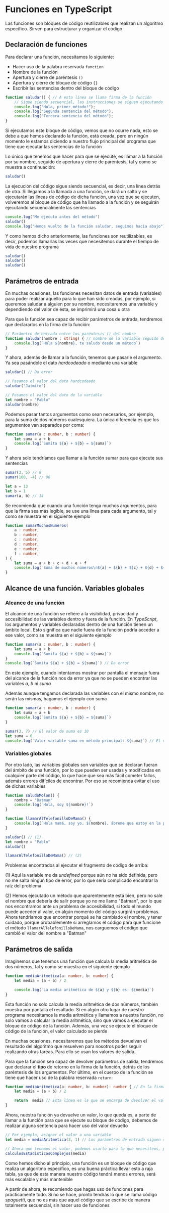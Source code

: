 # Funciones en TypeScript

Las funciones son bloques de código reutilizables que realizan un algoritmo específico. Sirven para estructurar y organizar el código

## Declaración de funciones

Para declarar una función, necesitamos lo siguiente:
- Hacer uso de la palabra reservada `function`
- Nombre de la función
- Apertura y cierre de paréntesis `()`
- Apertura y cierre de bloque de código `{}`
- Escribir las sentencias dentro del bloque de código

```typescript
function saludar() { // A esta línea se llama firma de la función
    // Sigue siendo secuencial, las instrucciones se siguen ejecutando una detrás de otra
    console.log("Hola, primer método!");
    console.log("Segunda sentencia del método");
    console.log("Tercera sentencia del método");
}
```

Si ejecutamos este bloque de código, vemos que no ocurre nada, esto se debe a que hemos declarado la función, está creada, pero en ningún momento le estamos diciendo a nuestro flujo principal del programa que tiene que ejecutar las sentencias de la función

Lo único que tenemos que hacer para que se ejecute, es llamar a la función por su nombre, seguido de apertura y cierre de paréntesis, tal y como se muestra a continuación:

```typescript
saludar()
```

La ejecución del código sigue siendo secuencial, es decir, una línea detrás de otra. Si llegamos a la llamada a una función, se dará un salto y se ejecutarán las líneas de código de dicha función, una vez que se ejecuten, volveremos al bloque de código que ha llamado a la función y se seguirán ejecutando secuencialmente las sentencias

```typescript
console.log("Me ejecuto antes del método")
saludar()
console.log("Hemos vuelto de la función saludar, seguimos hacia abajo")
```

Y como hemos dicho anteriormente, las funciones son reutilizables, es decir, podemos llamarlas las veces que necesitemos durante el tiempo de vida de nuestro programa

```typescript
saludar()
saludar()
saludar()
```

## Parámetros de entrada

En muchas ocasiones, las funciones necesitan datos de entrada (variables) para poder realizar aquello para lo que han sido creadas, por ejemplo, si queremos saludar a alguien por su nombre, necesitaremos una variable y dependiendo del valor de ésta, se imprimirá una cosa u otra

Para que la función sea capaz de recibir parámetros de entrada, tendremos que declararlos en la firma de la función:

```typescript
// Parámetro de entrada entre los paréntesis () del nombre
function saludar(nombre : string) { // nombre de la variable seguido de : y el tipo de dato
    console.log(`Hola ${nombre}, te saludo desde un método`)
}
```

Y ahora, además de llamar a la función, tenemos que pasarle el argumento. Ya sea pasándole el dato *hardcodeado* o mediante una variable

```typescript
saludar() // Da error

// Pasamos el valor del dato hardcodeado
saludar("Jaimito")

// Pasamos el valor del dato de la variable
let nombre = "Pablo"
saludar(nombre)
```

Podemos pasar tantos argumentos como sean necesarios, por ejemplo, para la suma de dos números cualesquiera. La única diferencia es que los argumentos van separados por coma:

```typescript
function sumar(a : number, b : number) {
    let suma = a + b
    console.log(`Sumita ${a} + ${b} = ${suma}`)
}
```

Y ahora solo tendríamos que llamar a la función sumar para que ejecute sus sentencias

```typescript
sumar(3, 5) // 8
sumar(100, -4) // 96

let a = 13
let b = 1
sumar(a, b) // 14
```

Se recomienda que cuando una función tenga muchos argumentos, para que la firma sea más legible, se use una línea para cada argumento, tal y como se muestra en el siguiente ejemplo

```typescript
function sumarMuchosNumeros(
    a : number,
    b : number,
    c : number,
    d : number,
    e : number,
    f : number,
) {
    let suma = a + b + c + d + e + f
    console.log(`Suma de muchos números\n${a} + ${b} + ${c} + ${d} + ${e} + ${f} = ${suma}`)
}
```

## Alcance de una función. Variables globales

### Alcance de una función

El alcance de una función se refiere a la visibilidad, privacidad y accesibilidad de las variables dentro y fuera de la función. En *TypeScript*, los argumentos y variables declaradas dentro de una función tienen un ámbito local. Esto significa que nadie fuera de la función podría acceder a ese valor, como se muestra en el siguiente ejemplo

```typescript
function sumar(a : number, b : number) {
    let suma = a + b
    console.log(`Sumita ${a} + ${b} = ${suma}`)
}
console.log(`Sumita ${a} + ${b} = ${suma}`) // Da error
```

En este ejemplo, cuando intentamos mostrar por pantalla el mensaje fuera del alcance de la función nos da error ya que no se pueden encontrar las variables *a*, *b* ni *suma*

Además aunque tengamos declarada las variables con el mismo nombre, no serán las mismas, hagamos el ejemplo con suma

```typescript
function sumar(a : number, b : number) {
    let suma = a + b
    console.log(`Sumita ${a} + ${b} = ${suma}`)
}

sumar(3, 7) // El valor de suma es 10
let suma = 0
console.log(`Valor variable suma en método principal: ${suma}`) // El valor de suma es 0
```

### Variables globales

Por otro lado, las variables globales son variables que se declaran fueran del ámbito de una función, por lo que pueden ser usadas y modificadas en cualquier parte del código, lo que hace que sea más fácil cometer fallos, además errores difíciles de encontrar. Por eso se recomienda evitar el uso de dichas variables

```typescript
function saludoMolon() {
    nombre = "Batman"
    console.log(`Hola, soy ${nombre}!`)
}

function llamarAlTelefonilloDeMama() {
    console.log(`Hola mamá, soy yo, ${nombre}, ábreme que estoy en la puerta`)
}

saludar() // (1)
let nombre = "Pablo"
saludar()

llamarAlTelefonilloDeMama() // (2)
```

Problemas encontrados al ejecutar el fragmento de código de arriba:

(1) Aquí la variable me da *undefined* porque aún no ha sido definida, pero no me salta ningún tipo de error, por lo que sería complicado encontrar la raíz del problema

(2) Hemos ejecutado un método que aparentemente está bien, pero no sale el nombre que debería de salir porque yo no me llamo "Batman", por lo que nos encontramos ante un problema de accesibilidad, si todo el mundo puede acceder al valor, en algún momento del código surgirán problemas. Ahora tendríamos que encontrar porqué se ha cambiado el nombre, y tener cuidado, porque probablemente si arreglamos el código para que funcione el método `llamarAlTelefonilloDeMama`, nos carguemos el código que cambió el valor del nombre a "Batman"

## Parámetros de salida

Imaginemos que tenemos una función que calcula la media aritmética de dos números, tal y como se muestra en el siguiente ejemplo

```typescript
function mediaAritmetica(a: number, b: number) {
    let media = (a + b) / 2

    console.log(`La media aritmética de ${a} y ${b} es: ${media}`)
}
```

Esta función no solo calcula la media aritmética de dos números, también muestra por pantalla el resultado. Si en algún otro lugar de nuestro programa necesitamos la media aritmética y llamamos a nuestra función, no solo vamos a calcular la media aritmética, sino que vamos a ejecutar el bloque de código de la función. Además, una vez se ejecute el bloque de código de la función, el valor calculado se pierde

En muchas ocasiones, necesitaremos que los métodos devuelvan el resultado del algoritmo que resuelven para nosotros poder seguir realizando otras tareas. Para ello se usan los valores de salida.

Para que la función sea capaz de devolver parámetros de salida, tendremos que declarar el **tipo** de retorno en la firma de la función, detrás de los paréntesis de los argumentos. Por último, en el cuerpo de la función se tiene que hacer uso de la palabra reservada `return`:

```typescript
function mediaAritmetica(a: number, b: number): number { // En la firma decimos el tipo de retorno, en este caso un number
    let media = (a + b) / 2

    return  media // Esta línea es la que se encarga de devolver el valor calculado en el algoritmo de la función, en este caso la media aritmética
}
```

Ahora, nuestra función ya devuelve un valor, lo que queda es, a parte de llamar a la función para que se ejecute su bloque de código, debemos de realizar alguna sentencia para hacer uso del valor devuelto

```typescript
// Por ejemplo, asignar el valor a una variable
let media = mediaAritmetica(3, 1) // Los parámetros de entrada siguen siendo necesarios

// Ahora que tenemos el valor, podemos usarlo para lo que necesiteos, por ejemplo, enviarlo a otro método cuyo argumento de entrada no es un simple número, sino la media aritmética
calculosEstadisticosComplejos(media)
```

Como hemos dicho al principio, una función es un bloque de código que realiza un algoritmo específico, es una buena práctica llevar esto a raja tabla, ya que de esta manera nuestro código tendrá menos errores, será más escalable y más mantenible

A partir de ahora, te recomiendo que hagas uso de funciones para prácticamente todo. Si no se hace, pronto tendrás lo que se llama código *spaguetti*, que no es más que aquel código que se escribe de manera totalmente secuencial, sin hacer uso de funciones